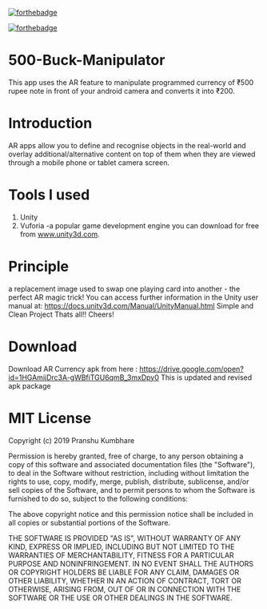 [![forthebadge](https://forthebadge.com/images/badges/made-with-java.svg)](https://forthebadge.com)

[![forthebadge](https://forthebadge.com/images/badges/built-for-android.svg)](https://forthebadge.com)
# 500-Buck-Manipulator
This app uses the AR feature to manipulate programmed currency of ₹500 rupee note in front of your android camera and converts it into ₹200.
# Introduction
AR apps allow you to define and recognise objects in the real-world and overlay additional/alternative content on top of them when they are viewed through a mobile phone or tablet camera screen.
# Tools I used
1. Unity 
2. Vuforia -a popular game development engine you can download for free from www.unity3d.com.
# Principle
a replacement image used to swap one playing card into another - the perfect AR magic trick! You can access further information in the Unity user manual at: https://docs.unity3d.com/Manual/UnityManual.html
Simple and Clean Project
Thats all!! Cheers!
# Download
Download AR Currency apk from here : https://drive.google.com/open?id=1HGAmijDrc3A-gWBfiTGU6qmB_3mxDpy0
This is updated and revised apk package


# MIT License

Copyright (c) 2019 Pranshu Kumbhare

Permission is hereby granted, free of charge, to any person obtaining a copy
of this software and associated documentation files (the "Software"), to deal
in the Software without restriction, including without limitation the rights
to use, copy, modify, merge, publish, distribute, sublicense, and/or sell
copies of the Software, and to permit persons to whom the Software is
furnished to do so, subject to the following conditions:

The above copyright notice and this permission notice shall be included in all
copies or substantial portions of the Software.

THE SOFTWARE IS PROVIDED "AS IS", WITHOUT WARRANTY OF ANY KIND, EXPRESS OR
IMPLIED, INCLUDING BUT NOT LIMITED TO THE WARRANTIES OF MERCHANTABILITY,
FITNESS FOR A PARTICULAR PURPOSE AND NONINFRINGEMENT. IN NO EVENT SHALL THE
AUTHORS OR COPYRIGHT HOLDERS BE LIABLE FOR ANY CLAIM, DAMAGES OR OTHER
LIABILITY, WHETHER IN AN ACTION OF CONTRACT, TORT OR OTHERWISE, ARISING FROM,
OUT OF OR IN CONNECTION WITH THE SOFTWARE OR THE USE OR OTHER DEALINGS IN THE
SOFTWARE.
